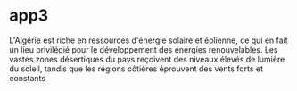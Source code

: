 # app3
L'Algérie est riche en ressources d'énergie solaire et éolienne, ce qui en fait un lieu privilégié pour le développement des énergies renouvelables. Les vastes zones désertiques du pays reçoivent des niveaux élevés de lumière du soleil, tandis que les régions côtières éprouvent des vents forts et constants
